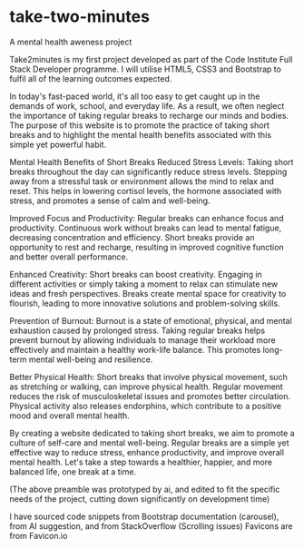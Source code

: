 # take-two-minutes
A mental health aweness project

Take2minutes is my first project developed as part of the Code Institute Full Stack Developer programme. I will utilise HTML5, CSS3 and Bootstrap to fulfil all of the learning outcomes expected. 

In today's fast-paced world, it's all too easy to get caught up in the demands of work, school, and everyday life. As a result, we often neglect the importance of taking regular breaks to recharge our minds and bodies. The purpose of this website is to promote the practice of taking short breaks and to highlight the mental health benefits associated with this simple yet powerful habit.

Mental Health Benefits of Short Breaks
Reduced Stress Levels: Taking short breaks throughout the day can significantly reduce stress levels. Stepping away from a stressful task or environment allows the mind to relax and reset. This helps in lowering cortisol levels, the hormone associated with stress, and promotes a sense of calm and well-being.

Improved Focus and Productivity: Regular breaks can enhance focus and productivity. Continuous work without breaks can lead to mental fatigue, decreasing concentration and efficiency. Short breaks provide an opportunity to rest and recharge, resulting in improved cognitive function and better overall performance.

Enhanced Creativity: Short breaks can boost creativity. Engaging in different activities or simply taking a moment to relax can stimulate new ideas and fresh perspectives. Breaks create mental space for creativity to flourish, leading to more innovative solutions and problem-solving skills.

Prevention of Burnout: Burnout is a state of emotional, physical, and mental exhaustion caused by prolonged stress. Taking regular breaks helps prevent burnout by allowing individuals to manage their workload more effectively and maintain a healthy work-life balance. This promotes long-term mental well-being and resilience.

Better Physical Health: Short breaks that involve physical movement, such as stretching or walking, can improve physical health. Regular movement reduces the risk of musculoskeletal issues and promotes better circulation. Physical activity also releases endorphins, which contribute to a positive mood and overall mental health.

By creating a website dedicated to taking short breaks, we aim to promote a culture of self-care and mental well-being. Regular breaks are a simple yet effective way to reduce stress, enhance productivity, and improve overall mental health. Let's take a step towards a healthier, happier, and more balanced life, one break at a time.

(The above preamble was prototyped by ai, and edited to fit the specific needs of the project, cutting down significantly on development time)

I have sourced code snippets from Bootstrap documentation (carousel), from AI suggestion, and from StackOverflow (Scrolling issues)
Favicons are from Favicon.io
 
 
